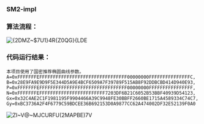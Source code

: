 ###  SM2-impl

###  算法流程：   
        
![{2DMZ~$7U1}4R{Z0QG}{LDE](https://user-images.githubusercontent.com/109323169/181668671-17766042-59c4-432d-ae56-1d2f6c3bf368.png)

### 代码运行结果：   
    本项目使用了国密推荐椭圆曲线参数。  
    A=0xFFFFFFFEFFFFFFFFFFFFFFFFFFFFFFFFFFFFFFFF00000000FFFFFFFFFFFFFFFC,
    B=0x28E9FA9E9D9F5E344D5A9E4BCF6509A7F39789F515AB8F92DDBCBD414D940E93,
    P=0xFFFFFFFEFFFFFFFFFFFFFFFFFFFFFFFFFFFFFFFF00000000FFFFFFFFFFFFFFFF,
    N=0xFFFFFFFEFFFFFFFFFFFFFFFFFFFFFFFF7203DF6B21C6052B53BBF40939D54123,
    Gx=0x32C4AE2C1F1981195F9904466A39C9948FE30BBFF2660BE1715A4589334C74C7,
    Gy=0xBC3736A2F4F6779C59BDCEE36B692153D0A9877CC62A474002DF32E52139F0A0
    
![ZI~V@~MJCURFU(2MAPBE)7V](https://user-images.githubusercontent.com/109323169/181668822-ec5266d2-4ad9-4e6c-9b9c-d7202edfaf04.png)
